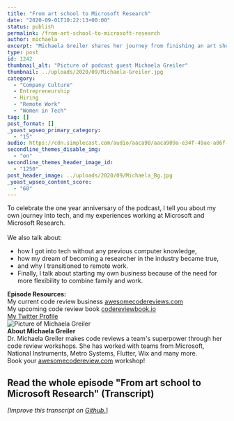 ```yaml
---
title: "From art school to Microsoft Research"
date: "2020-09-01T10:22:13+00:00"
status: publish
permalink: /from-art-school-to-microsoft-research
author: michaela
excerpt: "Michaela Greiler shares her journey from finishing an art shool to work at Microsoft Research as software engineer."
type: post
id: 1242
thumbnail_alt: "Picture of podcast guest Michaela Greiler"
thumbnail: ../uploads/2020/09/Michaela-Greiler.jpg
category:
  - "Company Culture"
  - Entrepreneurship
  - Hiring
  - "Remote Work"
  - "Women in Tech"
tag: []
post_format: []
_yoast_wpseo_primary_category:
  - "15"
audio: https://cdn.simplecast.com/audio/aaca90/aaca909a-e34f-49ae-a86f-f59e4fa807f0/b4195a43-95e5-481a-8917-e3d0e201ea9c/michaela-ready_tc.mp3
secondline_themes_disable_img:
  - "on"
secondline_themes_header_image_id:
  - "1250"
post_header_image: ../uploads/2020/09/Michaela_Bg.jpg
_yoast_wpseo_content_score:
  - "60"
---
```


<div class="episode-about">
To celebrate the one year anniversary of the podcast, I tell you about my own journey into tech, and my experiences working at Microsoft and Microsoft Research.
<br/> <br/>We also talk about:
<ul>
<li> how I got into tech without any previous computer knowledge,</li>
<li> how my dream of becoming a researcher in the industry became true,</li>
<li> and why I transitioned to remote work.</li>
<li> Finally, I talk about starting my own business because of the need for more flexibility to combine family and work.
</ul>
</div>
<div class=" episode-links">
<b>Episode Resources:</b><br/>
My current code review business <a href="http://awesomecodereviews.com/">awesomecodereviews.com</a><br/>
My upcoming code review book <a href="http://codereviewbook.io/">codereviewbook.io</a><br/>
<a href="https://twitter.com/mgreiler">My Twitter Profile</a><br/>
</div>

<div class="row pt-2 align-items-center">
<div class="col-4 guest-picture">
<img src="../uploads/2020/09/Michaela-Greiler.jpg" alt="Picture of Michaela Greiler"/>
</div>
<div class="col-8 guest-about">
<b>About Michaela Greiler</b><br/>
Dr. Michaela Greiler makes code reviews a team's superpower through her code review workshops. She has worked with teams from Microsoft, National Instruments, Metro Systems, Flutter, Wix and many more.
</div>
</div>

<div class="sponsorship">
Book your <a href="https://www.michaelagreiler.com/workshops">awesomecodereview.com</a> workshop!
</div> 

## Read the whole episode "From art school to Microsoft Research" (Transcript)

_\[Improve this transcript on [Github](https://github.com/mgreiler/se-unlocked/tree/master/Transcripts)_[.](https://github.com/mgreiler/se-unlocked/tree/master/Transcripts)\]

